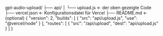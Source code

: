gpt-audio-upload/
├── api/
│   └── upload.js   ← der oben gezeigte Code
├── vercel.json     ← Konfigurationsdatei für Vercel
├── README.md       ← (optional)
{
  "version": 2,
  "builds": [
    { "src": "api/upload.js", "use": "@vercel/node" }
  ],
  "routes": [
    { "src": "/api/upload", "dest": "api/upload.js" }
  ]
}
